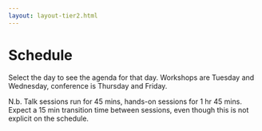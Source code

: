 ```yaml
---
layout: layout-tier2.html
---
```

<div class="container section schedule">
   <h1 class="text-center">Schedule</h1>
    </div>
</div>
<p class="text-center">Select the day to see the agenda for that day. Workshops are Tuesday and Wednesday, conference is Thursday and Friday.</p>
<p class="text-center">N.b. Talk sessions run for 45 mins, hands-on sessions for 1 hr 45 mins. Expect a 15 min transition time between sessions, even though this is not explicit on the schedule.</p>
<div class="container">
    <script type="text/javascript" src="https://sessionize.com/api/v2/3ivl2xjg/view/GridSmart"></script>
</div>
